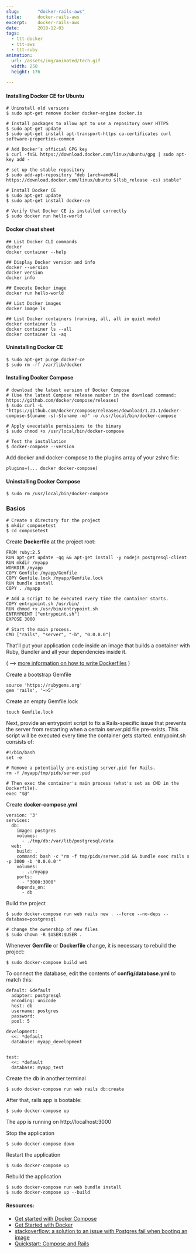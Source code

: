 ```yaml
---
slug:       "docker-rails-aws"
title:      docker-rails-aws
excerpt:    docker-rails-aws
date:       2018-12-03
tags:
  - ttt-docker
  - ttt-aws
  - ttt-ruby
animation:
  url: /assets/img/animated/tech.gif
  width: 250
  height: 176
    
---
```


#### Installing Docker CE for Ubuntu

    # Uninstall old versions
    $ sudo apt-get remove docker docker-engine docker.io

    # Install packages to allow apt to use a repository over HTTPS    
    $ sudo apt-get update
    $ sudo apt-get install apt-transport-https ca-certificates curl software-properties-common
    
    # Add Docker’s official GPG key
    $ curl -fsSL https://download.docker.com/linux/ubuntu/gpg | sudo apt-key add -
    
    # set up the stable repository
    $ sudo add-apt-repository "deb [arch=amd64] https://download.docker.com/linux/ubuntu $(lsb_release -cs) stable"

    # Install Docker CE
    $ sudo apt-get update
    $ sudo apt-get install docker-ce
    
    # Verify that Docker CE is installed correctly
    $ sudo docker run hello-world

#### Docker cheat sheet

    ## List Docker CLI commands
    docker
    docker container --help
    
    ## Display Docker version and info
    docker --version
    docker version
    docker info
    
    ## Execute Docker image
    docker run hello-world
    
    ## List Docker images
    docker image ls
    
    ## List Docker containers (running, all, all in quiet mode)
    docker container ls
    docker container ls --all
    docker container ls -aq


#### Uninstalling Docker CE

    $ sudo apt-get purge docker-ce
    $ sudo rm -rf /var/lib/docker
    
#### Installing Docker Compose    

    # download the latest version of Docker Compose
    # (Use the latest Compose release number in the download command: https://github.com/docker/compose/releases)
    $ sudo curl -L "https://github.com/docker/compose/releases/download/1.23.1/docker-compose-$(uname -s)-$(uname -m)" -o /usr/local/bin/docker-compose
    
    # Apply executable permissions to the binary
    $ sudo chmod +x /usr/local/bin/docker-compose
    
    # Test the installation
    $ docker-compose --version
    
Add docker and docker-compose to the plugins array of your zshrc file:
    
    plugins=(... docker docker-compose)

#### Uninstalling Docker Compose

    $ sudo rm /usr/local/bin/docker-compose


### Basics

    # Create a directory for the project
    $ mkdir composetest
    $ cd composetest
    
Create **Dockerfile** at the project root:

    FROM ruby:2.5
    RUN apt-get update -qq && apt-get install -y nodejs postgresql-client
    RUN mkdir /myapp
    WORKDIR /myapp
    COPY Gemfile /myapp/Gemfile
    COPY Gemfile.lock /myapp/Gemfile.lock
    RUN bundle install
    COPY . /myapp
    
    # Add a script to be executed every time the container starts.
    COPY entrypoint.sh /usr/bin/
    RUN chmod +x /usr/bin/entrypoint.sh
    ENTRYPOINT ["entrypoint.sh"]
    EXPOSE 3000
    
    # Start the main process.
    CMD ["rails", "server", "-b", "0.0.0.0"]

That’ll put your application code inside an image that builds a container with Ruby, Bundler and all your dependencies 
inside it.

( --> <a class="external" href="https://docs.docker.com/get-started/part2/#dockerfile">more information on how to write Dockerfiles</a> )

Create a bootstrap Gemfile

    source 'https://rubygems.org'
    gem 'rails', '~>5'

Create an empty Gemfile.lock

    touch Gemfile.lock

Next, provide an entrypoint script to fix a Rails-specific issue that prevents the server from restarting when a certain 
server.pid file pre-exists. This script will be executed every time the container gets started. entrypoint.sh consists of:

    #!/bin/bash
    set -e
    
    # Remove a potentially pre-existing server.pid for Rails.
    rm -f /myapp/tmp/pids/server.pid
    
    # Then exec the container's main process (what's set as CMD in the Dockerfile).
    exec "$@"


Create **docker-compose.yml**

    version: '3'
    services:
      db:
        image: postgres
        volumes:
          - ./tmp/db:/var/lib/postgresql/data
      web:
        build: .
        command: bash -c "rm -f tmp/pids/server.pid && bundle exec rails s -p 3000 -b '0.0.0.0'"
        volumes:
          - .:/myapp
        ports:
          - "3000:3000"
        depends_on:
          - db
    
Build the project

    $ sudo docker-compose run web rails new . --force --no-deps --database=postgresql

    # change the ownership of new files
    $ sudo chown -R $USER:$USER .

Whenever **Gemfile** or **Dockerfile** change, it is necessary to rebuild the project:

    $ sudo docker-compose build web

To connect the database, edit the contents of **config/database.yml** to match this:

    default: &default
      adapter: postgresql
      encoding: unicode
      host: db
      username: postgres
      password:
      pool: 5
    
    development:
      <<: *default
      database: myapp_development
    
    
    test:
      <<: *default
      database: myapp_test

Create the db in another terminal

    $ sudo docker-compose run web rails db:create

After that, rails app is bootable:

    $ sudo docker-compose up

The app is running on http://localhost:3000


Stop the application

    $ sudo docker-compose down
    
Restart the application

    $ sudo docker-compose up     

Rebuild the application

    $ sudo docker-compose run web bundle install
    $ sudo docker-compose up --build

#### Resources:

- <a class="external" href="https://docs.docker.com/compose/gettingstarted/">Get started with Docker Compose</a>
- <a class="external" href="https://docs.docker.com/get-started/">Get Started with Docker</a>
- <a class="external" href="https://stackoverflow.com/questions/45333492/postgres-with-docker-postgres-fails-to-load-when-persisting-data">stackoverflow: a solution to an issue with Postgres fail when booting an image</a>
- <a class="external" href="https://docs.docker.com/compose/rails/">Quickstart: Compose and Rails</a>


